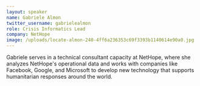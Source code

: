```yaml
---
layout: speaker
name: Gabriele Almon
twitter_username: gabrielealmon
role: Crisis Informatics Lead
company: NetHope
image: /uploads/locate-almon-240-4ff6a236353c69f3393b1140614e90a0.jpg
---
```


Gabriele serves in a technical consultant capacity at NetHope, where she analyzes NetHope's operational data and works with companies like Facebook, Google, and Microsoft to develop new technology that supports humanitarian responses around the world.